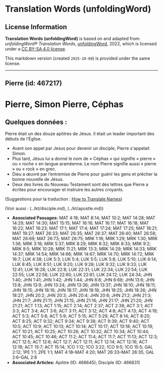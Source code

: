 # Translation Words (unfoldingWord)

## License Information

**Translation Words (unfoldingWord)** is based on and adapted from: _unfoldingWord® Translation Words_, [unfoldingWord](https://unfoldingword.org/utw), 2022, which is licensed under a [CC BY-SA 4.0 license](https://creativecommons.org/licenses/by-sa/4.0/legalcode.en).

This markdown version (created `2025-10-09`) is provided under the same license.



--------------------------------

## Pierre (id: 467217)

Pierre, Simon Pierre, Céphas
============================

Quelques données :
------------------

Pierre était un des douze apôtres de Jésus. Il était un leader important des débuts de l’Église.

* Avant son appel par Jesus pour devenir un disciple, Pierre s'appelait Simon.
* Plus tard, Jésus lui a donné le nom de « Céphas » qui signifie « pierre » ou « roche » en langue araméenne. Le nom Pierre signifie aussi « pierre » ou « rock » en grec.
* Dieu a œuvré par l’entremise de Pierre pour guérir les gens et prêcher la bonne nouvelle de Jésus.
* Deux des livres du Nouveau Testament sont des lettres que Pierre a écrites pour encourager et instruire les autres croyants.

(Suggestions pour la traduction : [How to Translate Names](rc://en/ta/man/translate/translate-names))

(Voir aussi : (../kt/disciple.md), (../kt/apostle.md))

* **Associated Passages:** MAT 4:18; MAT 8:14; MAT 10:2; MAT 14:28; MAT 14:29; MAT 14:30; MAT 15:15; MAT 16:16; MAT 16:17; MAT 16:18; MAT 16:22; MAT 16:23; MAT 17:1; MAT 17:4; MAT 17:24; MAT 17:25; MAT 18:21; MAT 19:27; MAT 26:33; MAT 26:35; MAT 26:37; MAT 26:40; MAT 26:58; MAT 26:69; MAT 26:73; MAT 26:75; MRK 1:16; MRK 1:29; MRK 1:30; MRK 1:36; MRK 3:16; MRK 5:37; MRK 8:29; MRK 8:32; MRK 8:33; MRK 9:2; MRK 9:5; MRK 10:28; MRK 11:21; MRK 13:3; MRK 14:29; MRK 14:33; MRK 14:37; MRK 14:54; MRK 14:66; MRK 14:67; MRK 14:70; MRK 14:72; MRK 16:7; LUK 4:38; LUK 5:3; LUK 5:4; LUK 5:5; LUK 5:8; LUK 5:10; LUK 6:14; LUK 8:45; LUK 8:51; LUK 9:20; LUK 9:28; LUK 9:32; LUK 9:33; LUK 12:41; LUK 18:28; LUK 22:8; LUK 22:31; LUK 22:34; LUK 22:54; LUK 22:55; LUK 22:58; LUK 22:60; LUK 22:61; LUK 24:12; LUK 24:34; JHN 1:40; JHN 1:41; JHN 1:42; JHN 1:44; JHN 6:8; JHN 6:68; JHN 13:6; JHN 13:8; JHN 13:9; JHN 13:24; JHN 13:36; JHN 13:37; JHN 18:10; JHN 18:11; JHN 18:15; JHN 18:16; JHN 18:17; JHN 18:18; JHN 18:25; JHN 18:26; JHN 18:27; JHN 20:2; JHN 20:3; JHN 20:4; JHN 20:6; JHN 21:2; JHN 21:3; JHN 21:7; JHN 21:11; JHN 21:15; JHN 21:16; JHN 21:17; JHN 21:20; JHN 21:21; ACT 1:13; ACT 1:15; ACT 2:14; ACT 2:37; ACT 2:38; ACT 3:1; ACT 3:3; ACT 3:4; ACT 3:6; ACT 3:11; ACT 3:12; ACT 4:8; ACT 4:13; ACT 4:19; ACT 5:3; ACT 5:8; ACT 5:9; ACT 5:15; ACT 5:29; ACT 8:14; ACT 8:20; ACT 8:25; ACT 9:32; ACT 9:34; ACT 9:38; ACT 9:39; ACT 9:40; ACT 10:5; ACT 10:9; ACT 10:13; ACT 10:14; ACT 10:17; ACT 10:18; ACT 10:19; ACT 10:21; ACT 10:25; ACT 10:26; ACT 10:32; ACT 10:34; ACT 10:44; ACT 10:45; ACT 10:46; ACT 11:2; ACT 11:4; ACT 11:7; ACT 11:13; ACT 12:3; ACT 12:5; ACT 12:6; ACT 12:7; ACT 12:11; ACT 12:14; ACT 12:16; ACT 12:18; ACT 15:7; ACT 15:14; 1CO 1:12; 1CO 3:22; 1CO 9:5; 1CO 15:5; GAL 2:12; 1PE 1:1; 2PE 1:1; MAT 4:18–MAT 4:20; MAT 26:33–MAT 26:35; GAL 2:6–GAL 2:8
* **Associated Articles:** Apôtre (ID: 466645); Disciple (ID: 466831)

